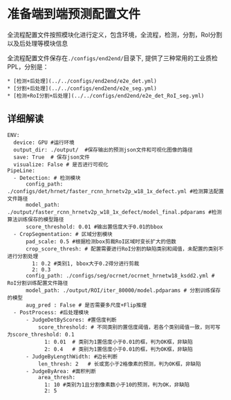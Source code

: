 # 准备端到端预测配置文件 

全流程配置文件按照模块化进行定义，包含环境，全流程，检测，分割，RoI分割以及后处理等模块信息

全流程配置文件保存在`./configs/end2end/`目录下, 提供了三种常用的工业质检PPL，分别是：

    * [检测+后处理](../../configs/end2end/e2e_det.yml)
    * [分割+后处理](../../configs/end2end/e2e_seg.yml)
    * [检测+RoI分割+后处理](../../configs/end2end/e2e_det_RoI_seg.yml)

## 详细解读

```
ENV:
  device: GPU #运行环境
  output_dir: ./output/  #保存输出的预测json文件和可视化图像的路径
  save: True  # 保存json文件
  visualize: False # 是否进行可视化
PipeLine:
  - Detection: # 检测模块
      config_path: ./configs/det/hrnet/faster_rcnn_hrnetv2p_w18_1x_defect.yml #检测算法配置文件路径
      model_path: ./output/faster_rcnn_hrnetv2p_w18_1x_defect/model_final.pdparams #检测算法训练保存的模型路径
      score_threshold: 0.01 #输出置信度大于0.01的bbox
  - CropSegmentation: # 区域分割模块
      pad_scale: 0.5 #根据检测box剪裁RoI区域时变长扩大的倍数
      crop_score_thresh: # 配置需要进行RoI分割的缺陷类别和阈值，未配置的类别不进行分割处理
        1: 0.2 #类别1, bbox大于0.2得分进行剪裁
        2: 0.3 
      config_path: ./configs/seg/ocrnet/ocrnet_hrnetw18_ksdd2.yml # RoI分割训练配置文件路径
      model_path: ./output/ROI/iter_80000/model.pdparams # 分割训练保存的模型
      aug_pred : False # 是否需要多尺度+Flip推理
  - PostProcess: #后处理模块
      - JudgeDetByScores: #置信度判断
          score_threshold: # 不同类别的置信度阈值，若各个类别阈值一致，则可写为score_threshold: 0.1
            1: 0.01  # 类别为1置信度小于0.01的框，判为OK框，非缺陷
            2: 0.4   # 类别为1置信度小于0.01的框，判为OK框，非缺陷
      - JudgeByLengthWidth: #边长判断
          len_thresh: 2   # 长或宽小于2格像素的预测，判为OK框，非缺陷
      - JudgeByArea: #面积判断
          area_thresh: 
            1: 10 #类别为1且分割像素数小于10的预测，判为OK，非缺陷
            2: 5
```




